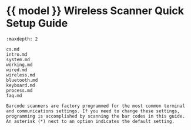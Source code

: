 # {{ model }} Wireless Scanner Quick Setup Guide
```{toctree}
:maxdepth: 2

cs.md
intro.md
system.md
working.md
wired.md
wireless.md
bluetooth.md
keyboard.md
process.md
faq.md

```

```{note}
Barcode scanners are factory programmed for the most common terminal and communications settings. If you need to change these settings, programming is accomplished by scanning the bar codes in this guide. An asterisk (*) next to an option indicates the default setting.
```